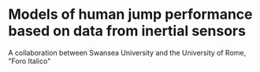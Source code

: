 # Models of human jump performance based on data from inertial sensors
A collaboration between Swansea University and the University of Rome, "Foro Italico"



